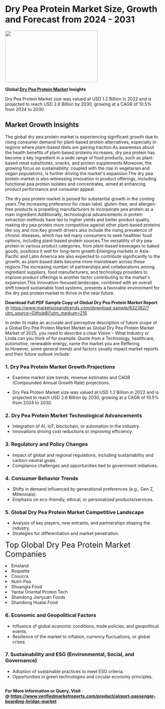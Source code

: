 <H1>Dry Pea Protein Market Size, Growth and Forecast from 2024 - 2031</H1><img class="aligncenter size-medium wp-image-584254" src="https://thirdeyenews.in/wp-content/uploads/2024/09/Global-Market-Research-300x168.jpeg" alt="" width="300" height="168" /><p><strong>Global&nbsp;<a href="https://www.marketsizeandtrends.com/download-sample/632382/?utm_source=Github8j?utm_medium=216">Dry Pea Protein Market</a> Insights</strong></p><p>Dry Pea Protein Market size was valued at USD 1.2 Billion in 2022 and is projected to reach USD 2.6 Billion by 2030, growing at a CAGR of 10.5% from 2024 to 2030.</p><p><h2>Market Growth Insights</h2> <p>The global dry pea protein market is experiencing significant growth due to rising consumer demand for plant-based protein alternatives, especially in regions where plant-based diets are gaining traction.As awareness about the health benefits of plant-based proteins increases, dry pea protein has become a key ingredient in a wide range of food products, such as plant-based meat substitutes, snacks, and protein supplements.Moreover, the growing focus on sustainability, coupled with the rise in vegetarian and vegan populations, is further driving the market's expansion.The dry pea protein market is also witnessing innovation in product offerings, including functional pea protein isolates and concentrates, aimed at enhancing product performance and consumer appeal.</p> <p>The dry pea protein market is poised for substantial growth in the coming years.The increasing preference for clean-label, gluten-free, and allergen-free products is propelling manufacturers to incorporate pea protein as a main ingredient.Additionally, technological advancements in protein extraction methods have led to higher yields and better product quality, making dry pea protein more competitive against other plant-based proteins like soy and rice.Key growth drivers also include the rising prevalence of chronic diseases, which has led many consumers to seek healthier food options, including plant-based protein sources.The versatility of dry pea protein in various product categories, from plant-based beverages to baked goods, positions it well for long-term growth.Emerging markets in Asia-Pacific and Latin America are also expected to contribute significantly to the growth, as plant-based diets become more mainstream across these regions.The increasing number of partnerships and collaborations among ingredient suppliers, food manufacturers, and technology providers to improve product offerings is another factor contributing to the market's expansion.This innovation-focused landscape, combined with an overall shift toward sustainable food systems, presents a favorable environment for the dry pea protein market to thrive in the near future.</p> <p><span class=""><strong>Download Full PDF Sample Copy of Global Dry Pea Protein Market Report</strong> @ <a href="https://www.marketsizeandtrends.com/download-sample/632382/?utm_source=Github8j?utm_medium=216" target="_blank">https://www.marketsizeandtrends.com/download-sample/632382/?utm_source=Github8j?utm_medium=216</a></span></p><p>In order to make an accurate and perceptive description of future scope of a Global&nbsp;Dry Pea Protein Market Market as Global&nbsp;Dry Pea Protein Market Market of 2025, you need to describe a clear Vision &ndash; What Industry or Linda can you think of for example: Quote from a Technology, healthcare, automotive, renewable energy, name the market you are Reffering to.However, some general trends and factors usually impact market reports and their future outlook include:</p><h3>1.&nbsp;<strong>Dry Pea Protein Market Growth Projections</strong></h3><ul><li>Examine market size trends, revenue estimates and CAGR (Compounded Annual Growth Rate) projections.</li><li><p>Dry Pea Protein Market size was valued at USD 1.2 Billion in 2022 and is projected to reach USD 2.6 Billion by 2030, growing at a CAGR of 10.5% from 2024 to 2030.</p></li></ul><h3>2.&nbsp;<strong>Dry Pea Protein Market Technological Advancements</strong></h3><ul><li>Integration of AI, IoT, blockchain, or automation in the industry.</li><li>Innovations driving cost reductions or improving efficiency.</li></ul><h3>3.&nbsp;<strong>Regulatory and Policy Changes</strong></h3><ul><li>Impact of global and regional regulations, including sustainability and carbon-neutral goals.</li><li>Compliance challenges and opportunities tied to government initiatives.</li></ul><h3>4.&nbsp;<strong>Consumer Behavior Trends</strong></h3><ul><li>Shifts in demand influenced by generational preferences (e.g., Gen Z, Millennials).</li><li>Emphasis on eco-friendly, ethical, or personalized products/services.</li></ul><h3>5.&nbsp;<strong>Global Dry Pea Protein Market Competitive Landscape</strong></h3><ul><li>Analysis of key players, new entrants, and partnerships shaping the industry.</li><li>Strategies for differentiation and market penetration.</li></ul><p data-pm-slice="1 1 []"><span style="color: inherit; font-family: inherit; font-size: 25px;">Top Global Dry Pea Protein Market Companies</span></p><div class="" data-test-id=""><p><li>Emsland</li><li> Roquette</li><li> Cosucra</li><li> Nutri-Pea</li><li> Shuangta Food</li><li> Yantai Oriental Protein Tech</li><li> Shandong Jianyuan Foods</li><li> Shandong Huatai Food</li></p></div><h3>6.&nbsp;<strong>Economic and Geopolitical Factors</strong></h3><ul><li>Influence of global economic conditions, trade policies, and geopolitical events.</li><li>Resilience of the market to inflation, currency fluctuations, or global crises.</li></ul><h3>7.&nbsp;<strong>Sustainability and ESG (Environmental, Social, and Governance)</strong></h3><ul><li>Adoption of sustainable practices to meet ESG criteria.</li><li>Opportunities in green technologies and circular economy principles.</li></ul><h2><strong style="font-size: 14px;">For More Information or Query, Visit @&nbsp;</strong><a style="background-color: #ffffff; font-size: 14px;" href="https://www.marketsizeandtrends.com/report/dry-pea-protein-market/" target="_blank">https://www.verifiedmarketreports.com/product/airport-passenger-boarding-bridge-market</a></h2>